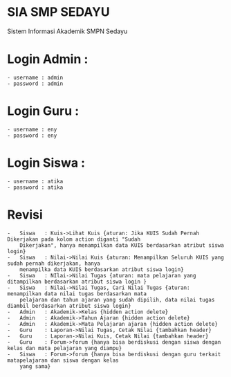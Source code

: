 # SIA SMP SEDAYU
Sistem Informasi Akademik SMPN Sedayu

# Login Admin :
    - username : admin
    - password : admin

# Login Guru :
    - username : eny
    - password : eny

# Login Siswa :
    - username : atika
    - password : atika

# Revisi
    -   Siswa   : Kuis->Lihat Kuis {aturan: Jika KUIS Sudah Pernah Dikerjakan pada kolom action diganti "Sudah
        Dikerjakan", hanya menampilkan data KUIS berdasarkan atribut siswa login}
    -   Siswa   : Nilai->Nilai Kuis {aturan: Menampilkan Seluruh KUIS yang sudah pernah dikerjakan, hanya
        menampilka data KUIS berdasarkan atribut siswa login}
    -   Siswa   : NIlai->Nilai Tugas {aturan: mata pelajaran yang ditampilkan berdasarkan atribut siswa login }
    -   Siswa   : Nilai->Nilai Tugas, Cari Nilai Tugas {aturan: menampilkan data nilai tugas berdasarkan mata
        pelajaran dan tahun ajaran yang sudah dipilih, data nilai tugas diambil berdasarkan atribut siswa login}
    -   Admin   : Akademik->Kelas {hidden action delete}
    -   Admin   : Akademik->Tahun Ajaran {hidden action delete}
    -   Admin   : Akademik->Mata Pelajaran ajaran {hidden action delete}
    -   Guru    : Laporan->Nilai Tugas, Cetak Nilai {tambahkan header}
    -   Guru    : Laporan->Nilai Kuis, Cetak Nilai {tambahkan header}
    -   Guru    : Forum->forum {hanya bisa berdiskusi dengan siswa dengan kelas dan mata pelajaran yang diampu}
    -   Siswa   : Forum->forum {hanya bisa berdiskusi dengan guru terkait matapelajaran dan siswa dengan kelas
        yang sama}